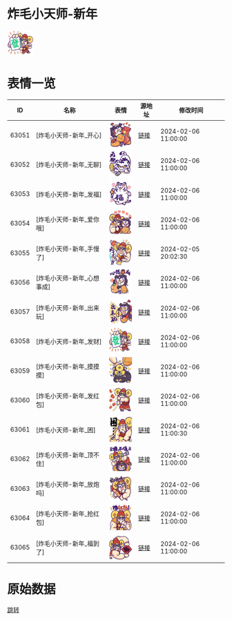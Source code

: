 # 炸毛小天师-新年

<img src="./cover.png" height="60" alt="cover" />

# 表情一览

|ID|名称|表情|源地址|修改时间|
|----|----|----|----|----|
|63051|[炸毛小天师-新年_开心]|<img src="./pic/063051_%5B炸毛小天师-新年_开心%5D.png" height="60" alt="开心"/>|[链接](https://i0.hdslb.com/bfs/garb/4002ae0cdede30c9532b3a534970e1055e24467b.png)|2024-02-06 11:00:00|
|63052|[炸毛小天师-新年_无聊]|<img src="./pic/063052_%5B炸毛小天师-新年_无聊%5D.png" height="60" alt="无聊"/>|[链接](https://i0.hdslb.com/bfs/garb/2e00c8668366d00949fa20e731476fc1dd77d197.png)|2024-02-06 11:00:00|
|63053|[炸毛小天师-新年_发福]|<img src="./pic/063053_%5B炸毛小天师-新年_发福%5D.png" height="60" alt="发福"/>|[链接](https://i0.hdslb.com/bfs/garb/1279efe19ef16231a39c4a6c7e8b95cf4cf6e74e.png)|2024-02-06 11:00:00|
|63054|[炸毛小天师-新年_爱你哦]|<img src="./pic/063054_%5B炸毛小天师-新年_爱你哦%5D.png" height="60" alt="爱你哦"/>|[链接](https://i0.hdslb.com/bfs/garb/b362ff2bacbb7c0915c796bafa6a838ecaf76bb3.png)|2024-02-06 11:00:00|
|63055|[炸毛小天师-新年_手慢了]|<img src="./pic/063055_%5B炸毛小天师-新年_手慢了%5D.png" height="60" alt="手慢了"/>|[链接](https://i0.hdslb.com/bfs/garb/f6a20bc1d54fcac3e72ec53ddd1e085988efca39.png)|2024-02-05 20:02:30|
|63056|[炸毛小天师-新年_心想事成]|<img src="./pic/063056_%5B炸毛小天师-新年_心想事成%5D.png" height="60" alt="心想事成"/>|[链接](https://i0.hdslb.com/bfs/garb/a5f4df15c4e629ba43d7eb88d4064ba52eba8575.png)|2024-02-06 11:00:00|
|63057|[炸毛小天师-新年_出来玩]|<img src="./pic/063057_%5B炸毛小天师-新年_出来玩%5D.png" height="60" alt="出来玩"/>|[链接](https://i0.hdslb.com/bfs/garb/efa9e7a97a51aa1b36c841583f5a5f41140794ed.png)|2024-02-06 11:00:00|
|63058|[炸毛小天师-新年_发财]|<img src="./pic/063058_%5B炸毛小天师-新年_发财%5D.png" height="60" alt="发财"/>|[链接](https://i0.hdslb.com/bfs/garb/3bba96ea613c33d0d70e1fe739117f02a2c5c5b9.png)|2024-02-06 11:00:00|
|63059|[炸毛小天师-新年_摸摸摸]|<img src="./pic/063059_%5B炸毛小天师-新年_摸摸摸%5D.png" height="60" alt="摸摸摸"/>|[链接](https://i0.hdslb.com/bfs/garb/f171e31777c7dcdda39723673c6d48513e313f95.png)|2024-02-06 11:00:00|
|63060|[炸毛小天师-新年_发红包]|<img src="./pic/063060_%5B炸毛小天师-新年_发红包%5D.png" height="60" alt="发红包"/>|[链接](https://i0.hdslb.com/bfs/garb/cea2e2290b46fbd4bf0e7e8f0841a409a326277f.png)|2024-02-06 11:00:00|
|63061|[炸毛小天师-新年_困]|<img src="./pic/063061_%5B炸毛小天师-新年_困%5D.png" height="60" alt="困"/>|[链接](https://i0.hdslb.com/bfs/garb/3c2b44f3d9c3a4304da4af45ce3e10302f1b9e56.png)|2024-02-06 11:00:30|
|63062|[炸毛小天师-新年_顶不住]|<img src="./pic/063062_%5B炸毛小天师-新年_顶不住%5D.png" height="60" alt="顶不住"/>|[链接](https://i0.hdslb.com/bfs/garb/38862971cad8d8127f0b9840c7d6ee7531f399de.png)|2024-02-06 11:00:00|
|63063|[炸毛小天师-新年_放炮吗]|<img src="./pic/063063_%5B炸毛小天师-新年_放炮吗%5D.png" height="60" alt="放炮吗"/>|[链接](https://i0.hdslb.com/bfs/garb/7d61f0e993dd1b1f074e3815e2ecd4b40784b8e2.png)|2024-02-06 11:00:00|
|63064|[炸毛小天师-新年_抢红包]|<img src="./pic/063064_%5B炸毛小天师-新年_抢红包%5D.png" height="60" alt="抢红包"/>|[链接](https://i0.hdslb.com/bfs/garb/d0c4ca15b1c1b9afe45399acf28500f2bfb1ee3d.png)|2024-02-06 11:00:00|
|63065|[炸毛小天师-新年_福到了]|<img src="./pic/063065_%5B炸毛小天师-新年_福到了%5D.png" height="60" alt="福到了"/>|[链接](https://i0.hdslb.com/bfs/garb/7124910a895e2ed7919307c42b2a3dd6b6152651.png)|2024-02-06 11:00:00|

# 原始数据

[跳转](./raw.json)

